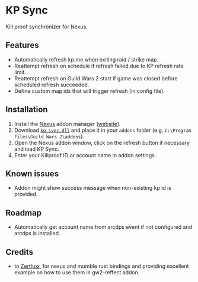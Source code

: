 # KP Sync
Kill proof synchronizer for Nexus.

## Features
- Automatically refresh kp.me when exiting raid / strike map.
- Reattempt refresh on schedule if refresh failed due to KP refresh rate limit.
- Reattempt refresh on Guild Wars 2 start if game was closed before scheduled refresh succeeded.
- Define custom map ids that will trigger refresh (in config file).

## Installation
1. Install the [Nexus](https://github.com/RaidcoreGG/Nexus) addon manager ([website](https://raidcore.gg/Nexus)).
2. Download [`kp_sync.dll`](../../releases/latest) and place it in your `addons` folder (e.g. `C:\Program Files\Guild Wars 2\addons`).
3. Open the Nexus addon window, click on the refresh button if necessary and load KP Sync.
4. Enter your Killproof ID or account name in addon settings.

## Known issues
- Addon might show success message when non-existing kp id is provided.

## Roadmap
- Automatically get account name from arcdps event if not configured and arcdps is installed.

## Credits
- to [Zerthox](https://github.com/zerthox), for nexus and mumble rust bindings and providing excellent example on how to use them in gw2-reffect addon.